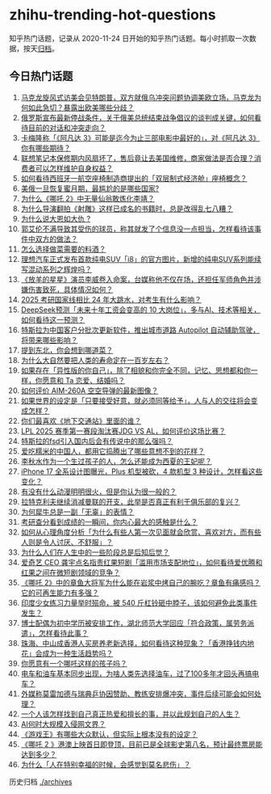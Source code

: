# zhihu-trending-hot-questions

知乎热门话题，记录从 2020-11-24
日开始的知乎热门话题。每小时抓取一次数据，按天[归档](./archives)。

## 今日热门话题

<!-- BEGIN -->
<!-- 最后更新时间 Wed Feb 26 2025 07:00:26 GMT+0800 (China Standard Time) -->

1. [马克龙旋风式访美会见特朗普，双方就俄乌冲突问题协调美欧立场，马克龙为何如此急切？暴露出欧美哪些分歧？](https://www.zhihu.com/question/13301592967)
1. [俄罗斯宣布最新停战条件，关于俄美总统结束战争倡议的谈判成关键，如何看待目前的对话和冲突走向？](https://www.zhihu.com/question/13296842584)
1. [卡梅隆称「《阿凡达 3》可能是迄今为止三部电影中最好的」，对《阿凡达 3》你有哪些期待？](https://www.zhihu.com/question/13133127906)
1. [联想笔记本保修期内风扇坏了，售后竟让去美国维修，商家做法是否合理？消费者可以怎样维护自身权益？](https://www.zhihu.com/question/13190941666)
1. [如何看待西班牙一航空座椅制造商提出的「双层制式经济舱」座椅概念？](https://www.zhihu.com/question/12972768057)
1. [美俄一旦恢复蜜月期，最尴尬的是哪些国家?](https://www.zhihu.com/question/12890561618)
1. [为什么《哪吒 2》中无量仙翁敢炼化李靖？](https://www.zhihu.com/question/12834645490)
1. [为什么导演翻拍《射雕》这样已成名的书籍时，总是改得乱七八糟？](https://www.zhihu.com/question/12559213256)
1. [为什么说大恩如大仇 ?](https://www.zhihu.com/question/30183629)
1. [郭艾伦不满导致其受伤的球员，称其就发了个信息没一点担当，怎样看待该事件中双方的做法？](https://www.zhihu.com/question/12839533673)
1. [怎么选择做菜需要的料酒？](https://www.zhihu.com/question/19913903)
1. [理想汽车正式发布首款纯电SUV「i8」的官方图片，新增的纯电SUV系列能续写混动系列之辉煌吗？](https://www.zhihu.com/question/13310890366)
1. [《放羊的星星》演员李威卷入命案，台媒称他不仅在场，还担任军师角色并涉嫌伤害致死，具体情况如何？](https://www.zhihu.com/question/13253987000)
1. [2025 考研国家线相比 24 年大跳水，对考生有什么影响？](https://www.zhihu.com/question/13223443552)
1. [DeepSeek预测「未来十年工资会变高的 10 大岗位」，多与AI、技术等相关，如何看待这一预测？](https://www.zhihu.com/question/12930594912)
1. [特斯拉为中国客户分批次更新软件，推出城市道路 Autopilot 自动辅助驾驶，将带来哪些影响？](https://www.zhihu.com/question/13301614773)
1. [提到东北，你会想到哪道菜？](https://www.zhihu.com/question/9376046211)
1. [为什么大自然要把人类的寿命定在一百岁左右？](https://www.zhihu.com/question/9960856998)
1. [如果存在「异性版的你自己」，除了相貌和你完全不同，记忆、思想都和你一样，你愿意和 Ta 恋爱、结婚吗？](https://www.zhihu.com/question/12869648576)
1. [如何评价 AIM-260A 空空导弹的最新图像？](https://www.zhihu.com/question/13177033354)
1. [如果世界的设定是「只要接受好意，就必须同等给予」，人与人的交往将会变成怎样？](https://www.zhihu.com/question/12816494374)
1. [你们最喜欢《地下交通站》里面的谁？](https://www.zhihu.com/question/656402729)
1. [LPL 2025 赛季第一赛段淘汰赛JDG VS AL，如何评价这场比赛？](https://www.zhihu.com/question/13334053114)
1. [特斯拉的fsd引入国内后会有传说中的那么强吗？](https://www.zhihu.com/question/661050214)
1. [爱吃糯米的中国人，都用它捣腾出了哪些意想不到的花样？](https://www.zhihu.com/question/12618519988)
1. [李秋水作为一个生过孩子的人，怎么还能成为西夏的王妃呢？](https://www.zhihu.com/question/302826029)
1. [iPhone 17 全系设计图曝光，Plus 机型被砍，4 款机型 3 种设计，怎样看这些变化？](https://www.zhihu.com/question/13194702893)
1. [有没有什么动漫明明很火，但是你认为很一般的？](https://www.zhihu.com/question/13007098841)
1. [拉特克利夫继续消减曼联的开支，此举是否真正有利于俱乐部的复兴？](https://www.zhihu.com/question/13251388166)
1. [为何犀牛总是一副「无辜」的表情？](https://www.zhihu.com/question/9523645606)
1. [考研查分看到成绩的一瞬间，你内心最大的感触是什么？](https://www.zhihu.com/question/12944329392)
1. [如何从心理角度分析「为什么有些人第一次见面就会欣赏、喜欢对方，而有些人则是令人讨厌、不舒服」？](https://www.zhihu.com/question/12866216231)
1. [为什么人们在人生中的一些阶段总是后知后觉？](https://www.zhihu.com/question/662525573)
1. [爱奇艺 CEO 龚宇点名指责红果短剧「滥用市场支配地位」，如何看待爱优腾和红果之间在微短剧领域的竞争？](https://www.zhihu.com/question/12834303234)
1. [《哪吒 2》中的章鱼大将军为什么能在岩浆中烤自己的腕吃？章鱼有痛感吗？它的可再生能力有多强？](https://www.zhihu.com/question/12487226776)
1. [印度少女练习力量举时殒命，被 540 斤杠铃砸中脖子，该如何避免此类事件发生？](https://www.zhihu.com/question/12795553001)
1. [博士配偶为初中学历被安排工作，湖北师范大学回应「符合政策，属劳务派遣」，怎样看待此事？](https://www.zhihu.com/question/13286722569)
1. [珠海、中山成香港人买房养老新选择，如何看待这种现象？「香港挣钱内地花」会成为一种生活趋势吗？](https://www.zhihu.com/question/12813369340)
1. [你愿意有一个哪吒这样的孩子吗？](https://www.zhihu.com/question/12389066028)
1. [电车和油车基本同步出现，为啥人类先选择油车，过了100多年才回头再搞电车？](https://www.zhihu.com/question/13138938605)
1. [外媒称莫雷加德与瑞典乒协因赞助、教练安排爆冲突，事件后续可能会如何处理？](https://www.zhihu.com/question/13235789399)
1. [一个人该怎样找到自己真正热爱和擅长的事，并以此规划自己的人生？](https://www.zhihu.com/question/399452902)
1. [AI何时大规模入侵网文界？](https://www.zhihu.com/question/658268776)
1. [《游戏王》有哪些大众默认，但实际上根本没有的设定？](https://www.zhihu.com/question/667905347)
1. [《哪吒 2 》港澳上映首日即登顶，目前已是全球影史第八名，预计最终票房能达到多少？](https://www.zhihu.com/question/13215047635)
1. [为什么「人在特别幸福的时候，会感觉到莫名悲伤」？](https://www.zhihu.com/question/13054939144)

<!-- END -->

历史归档 [./archives](./archives)
